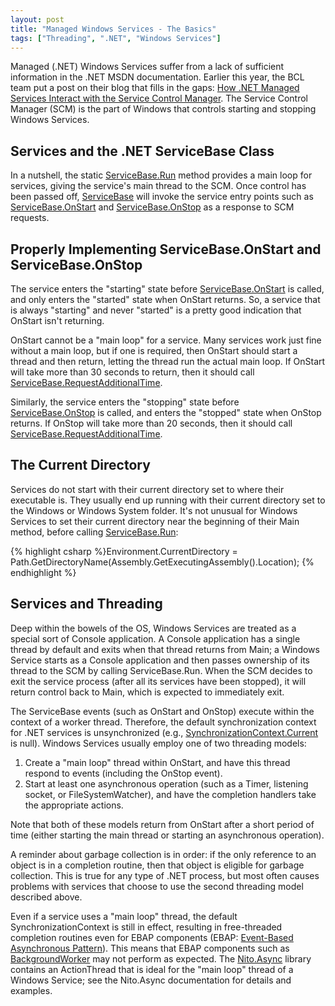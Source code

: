 ```yaml
---
layout: post
title: "Managed Windows Services - The Basics"
tags: ["Threading", ".NET", "Windows Services"]
---
```



Managed (.NET) Windows Services suffer from a lack of sufficient information in the .NET MSDN documentation. Earlier this year, the BCL team put a post on their blog that fills in the gaps: [How .NET Managed Services Interact with the Service Control Manager](http://blogs.msdn.com/bclteam/archive/2009/02/19/in-depth-how-net-managed-services-interact-with-the-servicecontrolmanager-scm-kim-hamilton.aspx). The Service Control Manager (SCM) is the part of Windows that controls starting and stopping Windows Services.



## Services and the .NET ServiceBase Class



In a nutshell, the static [ServiceBase.Run](http://msdn.microsoft.com/en-us/library/system.serviceprocess.servicebase.run.aspx) method provides a main loop for services, giving the service's main thread to the SCM. Once control has been passed off, [ServiceBase](http://msdn.microsoft.com/en-us/library/system.serviceprocess.servicebase.aspx) will invoke the service entry points such as [ServiceBase.OnStart](http://msdn.microsoft.com/en-us/library/system.serviceprocess.servicebase.onstart.aspx) and [ServiceBase.OnStop](http://msdn.microsoft.com/en-us/library/system.serviceprocess.servicebase.onstop.aspx) as a response to SCM requests.



## Properly Implementing ServiceBase.OnStart and ServiceBase.OnStop



The service enters the "starting" state before [ServiceBase.OnStart](http://msdn.microsoft.com/en-us/library/system.serviceprocess.servicebase.onstart.aspx) is called, and only enters the "started" state when OnStart returns. So, a service that is always "starting" and never "started" is a pretty good indication that OnStart isn't returning.





OnStart cannot be a "main loop" for a service. Many services work just fine without a main loop, but if one is required, then OnStart should start a thread and then return, letting the thread run the actual main loop. If OnStart will take more than 30 seconds to return, then it should call [ServiceBase.RequestAdditionalTime](http://msdn.microsoft.com/en-us/library/system.serviceprocess.servicebase.requestadditionaltime.aspx).





Similarly, the service enters the "stopping" state before [ServiceBase.OnStop](http://msdn.microsoft.com/en-us/library/system.serviceprocess.servicebase.onstop.aspx) is called, and enters the "stopped" state when OnStop returns. If OnStop will take more than 20 seconds, then it should call [ServiceBase.RequestAdditionalTime](http://msdn.microsoft.com/en-us/library/system.serviceprocess.servicebase.requestadditionaltime.aspx).



## The Current Directory



Services do not start with their current directory set to where their executable is. They usually end up running with their current directory set to the Windows or Windows System folder. It's not unusual for Windows Services to set their current directory near the beginning of their Main method, before calling [ServiceBase.Run](http://msdn.microsoft.com/en-us/library/system.serviceprocess.servicebase.run.aspx):



{% highlight csharp %}Environment.CurrentDirectory = Path.GetDirectoryName(Assembly.GetExecutingAssembly().Location);
{% endhighlight %}

## Services and Threading



Deep within the bowels of the OS, Windows Services are treated as a special sort of Console application. A Console application has a single thread by default and exits when that thread returns from Main; a Windows Service starts as a Console application and then passes ownership of its thread to the SCM by calling ServiceBase.Run. When the SCM decides to exit the service process (after all its services have been stopped), it will return control back to Main, which is expected to immediately exit.





The ServiceBase events (such as OnStart and OnStop) execute within the context of a worker thread. Therefore, the default synchronization context for .NET services is unsynchronized (e.g., [SynchronizationContext.Current](http://msdn.microsoft.com/en-us/library/system.threading.synchronizationcontext.current.aspx) is null). Windows Services usually employ one of two threading models:



1. Create a "main loop" thread within OnStart, and have this thread respond to events (including the OnStop event).
1. Start at least one asynchronous operation (such as a Timer, listening socket, or FileSystemWatcher), and have the completion handlers take the appropriate actions.




Note that both of these models return from OnStart after a short period of time (either starting the main thread or starting an asynchronous operation).





A reminder about garbage collection is in order: if the only reference to an object is in a completion routine, then that object is eligible for garbage collection. This is true for any type of .NET process, but most often causes problems with services that choose to use the second threading model described above.





Even if a service uses a "main loop" thread, the default SynchronizationContext is still in effect, resulting in free-threaded completion routines even for EBAP components (EBAP: [Event-Based Asynchronous Pattern](http://msdn.microsoft.com/en-us/library/wewwczdw.aspx)). This means that EBAP components such as [BackgroundWorker](http://msdn.microsoft.com/en-us/library/system.componentmodel.backgroundworker.aspx) may not perform as expected. The [Nito.Async](http://nitoasync.codeplex.com/) library contains an ActionThread that is ideal for the "main loop" thread of a Windows Service; see the Nito.Async documentation for details and examples.

